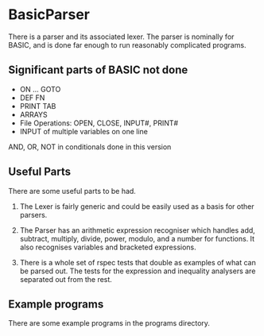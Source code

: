 # BasicParser

There is a parser and its associated lexer. The parser is nominally for 
BASIC, and is done far enough to run reasonably complicated programs.


## Significant parts of BASIC not done

* ON ... GOTO
* DEF FN
* PRINT TAB
* ARRAYS
* File Operations: OPEN, CLOSE, INPUT#, PRINT#
* INPUT of multiple variables on one line

AND, OR, NOT in conditionals done in this version


## Useful Parts

There are some useful parts to be had.

1. The Lexer is fairly generic and could be easily used as a basis for other 
parsers.

2. The Parser has an arithmetic expression recogniser which handles add, 
subtract, multiply, divide, power, modulo, and a number for functions. 
It also recognises variables and bracketed expressions.

3. There is a whole set of rspec tests that double as examples of what can 
be parsed out. The tests for the expression and inequality analysers are
separated out from the rest.


## Example programs

There are some example programs in the programs directory.
